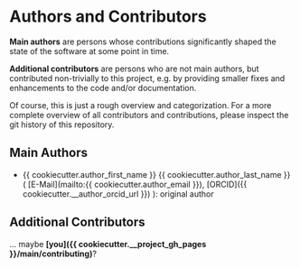 # Authors and Contributors

**Main authors** are persons whose contributions significantly shaped
the state of the software at some point in time.

**Additional contributors** are persons who are not main authors,
but contributed non-trivially to this project,
e.g. by providing smaller fixes and enhancements to the code and/or documentation.

Of course, this is just a rough overview and categorization.
For a more complete overview of all contributors and contributions,
please inspect the git history of this repository.

## Main Authors

- {{ cookiecutter.author_first_name }} {{ cookiecutter.author_last_name }} (
    [E-Mail](mailto:{{ cookiecutter.author_email }}),
    [ORCID]({{ cookiecutter.__author_orcid_url }})
  ): original author

## Additional Contributors

<!--
- Name (E-mail, ORCID):
Summary of contribution
-->

... maybe **[you]({{ cookiecutter.__project_gh_pages }}/main/contributing)**?
